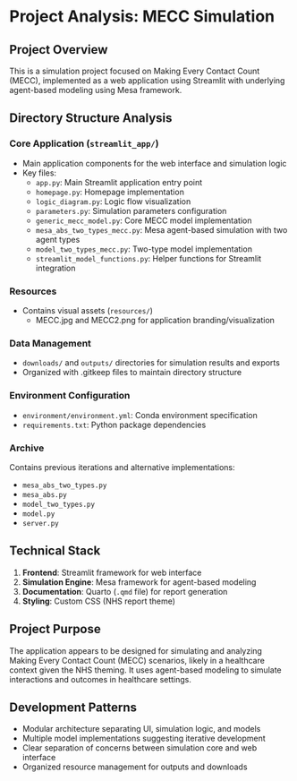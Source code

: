 # Project Analysis: MECC Simulation

## Project Overview
This is a simulation project focused on Making Every Contact Count (MECC), implemented as a web application using Streamlit with underlying agent-based modeling using Mesa framework.

## Directory Structure Analysis

### Core Application (`streamlit_app/`)
- Main application components for the web interface and simulation logic
- Key files:
  - `app.py`: Main Streamlit application entry point
  - `homepage.py`: Homepage implementation
  - `logic_diagram.py`: Logic flow visualization
  - `parameters.py`: Simulation parameters configuration
  - `generic_mecc_model.py`: Core MECC model implementation
  - `mesa_abs_two_types_mecc.py`: Mesa agent-based simulation with two agent types
  - `model_two_types_mecc.py`: Two-type model implementation
  - `streamlit_model_functions.py`: Helper functions for Streamlit integration

### Resources
- Contains visual assets (`resources/`)
  - MECC.jpg and MECC2.png for application branding/visualization

### Data Management
- `downloads/` and `outputs/` directories for simulation results and exports
- Organized with .gitkeep files to maintain directory structure

### Environment Configuration
- `environment/environment.yml`: Conda environment specification
- `requirements.txt`: Python package dependencies

### Archive
Contains previous iterations and alternative implementations:
- `mesa_abs_two_types.py`
- `mesa_abs.py`
- `model_two_types.py`
- `model.py`
- `server.py`

## Technical Stack
1. **Frontend**: Streamlit framework for web interface
2. **Simulation Engine**: Mesa framework for agent-based modeling
3. **Documentation**: Quarto (`.qmd` file) for report generation
4. **Styling**: Custom CSS (NHS report theme)

## Project Purpose
The application appears to be designed for simulating and analyzing Making Every Contact Count (MECC) scenarios, likely in a healthcare context given the NHS theming. It uses agent-based modeling to simulate interactions and outcomes in healthcare settings.

## Development Patterns
- Modular architecture separating UI, simulation logic, and models
- Multiple model implementations suggesting iterative development
- Clear separation of concerns between simulation core and web interface
- Organized resource management for outputs and downloads
